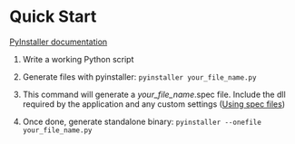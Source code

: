 # Quick Start

[PyInstaller documentation](#https://pyinstaller.org/en/stable/#using-pyinstaller)

1. Write a working Python script

2. Generate files with pyinstaller:
`pyinstaller your_file_name.py`

3. This command will generate a *your_file_name*.spec file. Include the dll required by the application and any custom settings ([Using spec files](#https://pyinstaller.org/en/stable/#using-spec-files))

4. Once done, generate standalone binary:
`pyinstaller --onefile your_file_name.py`
